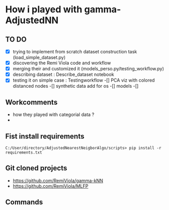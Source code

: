 # How i played with gamma-AdjustedNN

## TO DO
-[x] trying to implement from scratch dataset construction task (load_simple_dataset.py)
-[x] discovering the Remi Viola code and workflow
-[x] merging their and customized it (models_perso.py/testing_workflow.py)
-[x] describing dataset : Describe_dataset notebook
-[x] testing it on simple case : Testingworkflow
-[] PCA viz with colored distanced nodes
-[] synthetic data add for os
-[] models 
-[] 

## Workcomments
- how they played with categorial data ?
- 

## Fist install requirements

```console
C:/User/directory/AdjustedNearestNeigborAlgo/scripts> pip install -r requirements.txt
```

## Git cloned projects

* https://github.com/RemiViola/gamma-kNN
* https://github.com/RemiViola/MLFP

## Commands



